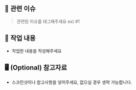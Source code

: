 ## 📌 관련 이슈

> 관련된 이슈를 태그해주세요 ex) #1

## 📑 작업 내용

- 작업한 내용을 작성해주세요

## 🖥️ (Optional) 참고자료

- 스크린샷이나 참고사항을 넣어주세요, 없으실 경우 생략 가능합니다.
